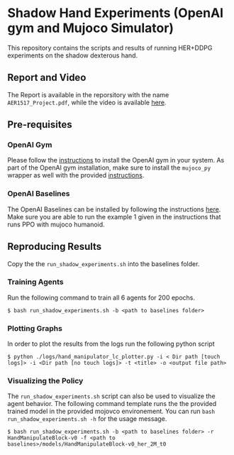# Shadow Hand Experiments (OpenAI gym and Mujoco Simulator)

This repository contains the scripts and results of running HER+DDPG experiments on the shadow dexterous hand.

## Report and Video
The Report is available in the reporsitory with the name `AER1517_Project.pdf`, while the video is available [here](https://drive.google.com/file/d/1-ZQOO-ZD5sdUSY7FAwcoSZiz9yNeT-GS/view?usp=sharing).

## Pre-requisites

### OpenAI Gym
Please follow the [instructions](http://gym.openai.com/docs/#installation) to install the OpenAI gym in your system. As part of the OpenAI gym installation, make sure to install the `mujoco_py` wrapper as well with the provided [instructions](https://github.com/openai/mujoco-py#obtaining-the-binaries-and-license-key).

### OpenAI Baselines
The OpenAI Baselines can be installed by following the instructions [here](https://github.com/openai/baselines). Make sure you are able to run the example 1 given in the instructions that runs PPO with mujoco humanoid.

## Reproducing Results
Copy the the `run_shadow_experiments.sh` into the baselines folder.

### Training Agents
Run the following command to train all 6 agents for 200 epochs.
```
$ bash run_shadow_experiments.sh -b <path to baselines folder>
```

### Plotting Graphs
In order to plot the results from the logs run the following python script

```
$ python ./logs/hand_manipulator_lc_plotter.py -i < Dir path [touch logs]> -i <Dir path [no touch logs]> -t <title> -o <output file path>
```

### Visualizing the Policy
The `run_shadow_experiments.sh` script can also be used to visualize the agent behavior. The following command template runs the the provided trained model in the provided mojovco environement. You can run `bash run_shadow_experiments.sh -h` for the usage message.

```
$ bash run_shadow_experiments.sh -b <path to baselines folder> -r HandManipulateBlock-v0 -f <path to baselines>/models/HandManipulateBlock-v0_her_2M_t0
```

